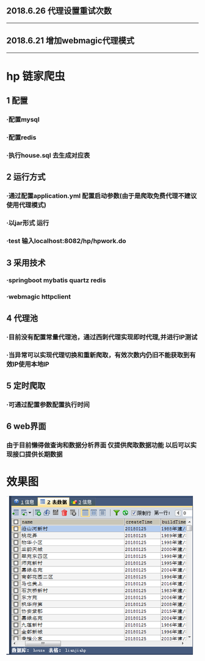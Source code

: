 ## 2018.6.26 代理设置重试次数  
---------------------------------------
## 2018.6.21 增加webmagic代理模式
---------------------------------------
# hp 链家爬虫 
## 1 配置
### ·配置mysql
### ·配置redis
### ·执行house.sql 去生成对应表
## 2 运行方式 
### ·通过配置application.yml 配置启动参数(由于是爬取免费代理不建议使用代理模式)
### ·以jar形式 运行
### ·test 输入localhost:8082/hp/hpwork.do  
## 3 采用技术
### ·springboot mybatis quartz redis
### ·webmagic httpclient 
## 4 代理池
### ·目前没有配置常量代理池，通过西刺代理实现即时代理,并进行IP测试
### ·当异常可以实现代理切换和重新爬取，有效次数内仍旧不能获取到有效IP使用本地IP
## 5 定时爬取
### ·可通过配置参数配置执行时间
## 6 web界面
### 由于目前懒得做查询和数据分析界面 仅提供爬取数据功能 以后可以实现接口提供长期数据
# 效果图
![Image text](https://github.com/dengxiny/hp/blob/master/src/test/java/com/hp/data.png)
